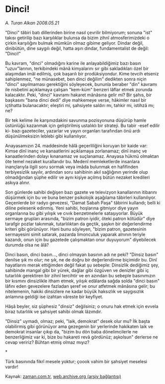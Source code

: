 # Dinci!

*A. Turan Alkan 2008.05.21*

<tr><td class="metin" colspan="2" style="padding-top: 20px; padding-left: 5px; ">"Dinci" tâbiri batı dillerinden birine nasıl çevrilir bilmiyorum; sonuna "ist" takısı getirilip bazı karşılıklar bulunsa da bizim zihnî atmosferimizdeki o çirkin karşılığını bulmak mümkün olmaz gibime geliyor. Dindar değil, dinibütün, dine saygılı değil, hatta aşırı dindar, fundamentalist de değil: "Dinci!"</td></tr><tr><td class="metin" colspan="2" style="padding-top: 20px; padding-left: 5px; "><p>Bu kavram, "dinci" olmadığını karine ile anlayabildiğimiz bazı basın "uzuv"larının, terkibindeki mânâ kimyalarını sır gibi sakladıkları özel bir alaşımdan imâl edilmiş, çok başarılı bir prodüksiyondur. Kime tevcih etseniz sahiplenmez, "ne münasebet, ben dinci değilim" dedikten sonra niçin "dinci" sayılmaması gerektiğini söyleyecek, bununla beraber "din" kavramı ile nisbetini açıklamaya çalışan "kem-küm" benzeri lâflar etmek zorunda kalacaktır. Peki, "dinci" kavramı hakaret mânâsına gelir mi? Bir şahıs, bir başkasını "bana dinci dedi" diye mahkemeye verse, hâkimler nasıl bir içtihatta bulanacaktır; eleştiri mi, şahsiyete saldırı mı, tahkir mi, istihzâ mı; ne?
<p>Bir tek kelime ile karşınızdakini savunma pozisyonuna düşürüp hamle üstünlüğü kazanmak için geliştirilmiş ustalıklı bir strateji. Bu tabir -esef edilir ki- bazı gazeteciler, yazarlar ve yayın organları tarafından önü ardı düşünülmeksizin leblebi gibi kullanılıyor.
<p>Anayasamızın 24. maddesinde hâlâ geçerliliğini koruyan bir kaide var: Kimse dinî inanç ve kanaatlerini açıklamaya zorlanamaz; dinî inanç ve kanaatlerinden dolayı kınanamaz ve suçlanamaz. Anayasa hükmü olmaktan öte temel nezaket kurallarıdır bu. Medenî memleketlerde insanlara inançlarıyla ilgili soru sormak veya imâda bulunmak en hafifinden terbiyesizlik sayılır, ardından soru sahibinin akıl sağlığının yerinde olup olmadığından şüphe edilir ve aynı kişiye açılmış bütün nezaket kredileri askıya alınır.
<p>Son günlerde sahibi değişen bazı gazete ve televizyon kanallarının itibarını düşürmek için bu ve buna benzer psikolojik aşağılama tâbirleri kullanılıyor. Geçenlerde bir radyo gevezesi, "Damat Sabah Paşa" tâbirini kullandı; belli ki diline pelesenk edinmiş. Yeni sahibi, hoşlarına gitmiyor diye yayın organlarına bu gibi yılışık ve cıvık benzetmelerle sataşıyorlar. Büyük sermaye grupları arasında, "bizim patron iyidir, öteki patron kötüdür" diye tarafgir pozlar takınmak, tutarlılıktan da geçtik, şaşkın bir değerlendirme kriteri gibi görünüyor. Hani bunu söyleyen, "bizim patron, gazetesinin sermayesini simit satarak, pazarda limonculuk yaparak alnının teriyle kazandı, onun için bu gazetede çalışmaktan onur duyuyorum" diyebilecek durumda olsa ne âlâ?
<p>Dinci basın, dinci basın..., dinci olmayan basının adı ne peki? "Dinsiz basın" denilse şık mı olur; ne şık, ne de doğru bir değerlendirme biçimidir bu. Dinî hayatlarını merak ettiğimden değil fakat şu sebeple: Dinsizlik dediğimiz şey, sahibinde mangal gibi bir yürek, dağlar gibi özgüven ve denizler gibi iç tutarlılık gerektiren bir zihnî tercihtir ve en azından bu sebeple basınımızın bir kısmını dinsizlikle itham etmek, yılışık edâlarda sağda solda "dinci basın" lâfını eden gevezelere fazladan şeref ve onur atfetmek mânâsına gelir; bu nitelemenin, hakiki dinsizlere ne kadar büyük haksızlık ve saygısızlık anlamına geldiği ise izahtan vâreste bir keyfiyet.
<p>Hâşâ beyler, siz şüphesiz "dinsiz" değilsiniz; o onuru hak etmek için evvela biraz tutarlılık ve şahsiyet sahibi olmak lâzımdır.
<p>"Dinsiz" uymadı, olmaz; peki, "laik, demokrat" desek olur mu? İlk başta olabilirmiş gibi görünüyor ama gezegenin bir yerlerinde hakikaten laik ve demokrat insanlar çıkıp da, "bizim bu dön baba dönelimcilerle ne benzerliğimiz var ki, bize bu hakareti revâ gördünüz; aşkolsun" derlerse ne cevap veririz? Bühtan etmiş olmaz mıyız?
<p>*
<p>Türk basınında fikrî mesele yoktur; çoook vahim bir şahsiyet meselesi vardır!<br/></p></p></p></p></p></p></p></p></p></td></tr>

Kaynak: [zaman.com.tr](http://zaman.com.tr/yazar.do?yazino=692141), [web.archive.org (arşiv bağlantısı)](http://web.archive.org/web/20100414021556/http://www.zaman.com.tr:80/yazar.do?yazino=692141)
